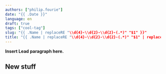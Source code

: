 ```yaml
---
authors: ["philip.fourie"]
date: "{{ .Date }}"
language: en
draft: true
tags: ["cool-tag"]
slug: "{{ .Name | replaceRE "\\d{4}-\\d{2}-\\d{2}-(.*)" "$1" }}" 
title: "{{ .Name | replaceRE "\\d{4}-\\d{2}-\\d{2}-(.*)" "$1" | replaceRE "-" " " | title }}"
---
```


**Insert Lead paragraph here.**

<!--more-->


## New stuff



